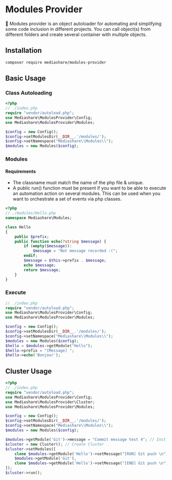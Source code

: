 # Modules Provider
:dizzy: Modules provider is an object autoloader for automating and simplifying some code inclusion in different projects. You can call object(s) from different folders and create several container with multiple objects.
## Installation
```bash
composer require mediashare/modules-provider
```
## Basic Usage
### Class Autoloading
```php
<?php
// ./index.php
require "vendor/autoload.php";
use Mediashare\ModulesProvider\Config;
use Mediashare\ModulesProvider\Modules;

$config = new Config();
$config->setModulesDir(__DIR__.'/modules/');
$config->setNamespace("Mediashare\\Modules\\");
$modules = new Modules($config);
```
### Modules
#### Requirements
- The classname must match the name of the php file & unique.
- A public run() function must be present if you want to be able to execute an automation action on several modules. This can be used when you want to orchestrate a set of events via php classes.  
```php
<?php
// ./modules/Hello.php
namespace Mediashare\Modules;

class Hello
{
    public $prefix;
    public function echo(?string $message) {
        if (empty($message)):
            $message = "Not message recorded :(";
        endif;
        $message = $this->prefix . $message;
        echo $message;
        return $message;
    }
}
```
### Execute
```php
// ./index.php
require "vendor/autoload.php";
use Mediashare\ModulesProvider\Config;
use Mediashare\ModulesProvider\Modules;

$config = new Config();
$config->setModulesDir(__DIR__.'/modules/');
$config->setNamespace("Mediashare\\Modules\\");
$modules = new Modules($config);
$hello = $modules->getModule("Hello");
$hello->prefix = "[Message] ";
$hello->echo('Bonjour');
```

## Cluster Usage
```php
<?php
// ./index.php
require "vendor/autoload.php";
use Mediashare\ModulesProvider\Config;
use Mediashare\ModulesProvider\Cluster;
use Mediashare\ModulesProvider\Modules;

$config = new Config();
$config->setModulesDir(__DIR__.'/modules/');
$config->setNamespace("Mediashare\\Modules\\");
$modules = new Modules($config);

$modules->getModule('Git')->message = "Commit message test 4"; // Init message for commit
$cluster = new Cluster(); // Create Cluster
$cluster->setModules([
    clone $modules->getModule('Hello')->setMessage("[RUN] Git push \n"),
    $modules->getModule('Git'),
    clone $modules->getModule('Hello')->setMessage("[END] Git push \n"),
]);
$cluster->run();
```